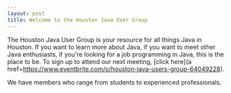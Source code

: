 ```yaml
---
layout: post
title: Welcome to the Houston Java User Group
---
```


The Houston Java User Group is your resource for all things Java in Houston.
If you want to learn more about Java, if you want to meet other Java enthusiasts, if you're looking for a job programming in Java, this is the place to be.
To sign up to attend our next meeting, [click here](a href=https://www.eventbrite.com/o/houston-java-users-group-64049228).

We have members who range from students to experienced professionals.
